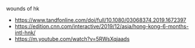 wounds of hk
- https://www.tandfonline.com/doi/full/10.1080/03068374.2019.1672397
- https://edition.cnn.com/interactive/2019/12/asia/hong-kong-6-months-intl-hnk/
- https://m.youtube.com/watch?v=5RWsXqjaads
